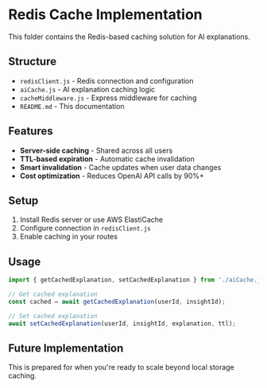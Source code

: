 # Redis Cache Implementation

This folder contains the Redis-based caching solution for AI explanations.

## Structure
- `redisClient.js` - Redis connection and configuration
- `aiCache.js` - AI explanation caching logic
- `cacheMiddleware.js` - Express middleware for caching
- `README.md` - This documentation

## Features
- **Server-side caching** - Shared across all users
- **TTL-based expiration** - Automatic cache invalidation
- **Smart invalidation** - Cache updates when user data changes
- **Cost optimization** - Reduces OpenAI API calls by 90%+

## Setup
1. Install Redis server or use AWS ElastiCache
2. Configure connection in `redisClient.js`
3. Enable caching in your routes

## Usage
```javascript
import { getCachedExplanation, setCachedExplanation } from './aiCache.js';

// Get cached explanation
const cached = await getCachedExplanation(userId, insightId);

// Set cached explanation
await setCachedExplanation(userId, insightId, explanation, ttl);
```

## Future Implementation
This is prepared for when you're ready to scale beyond local storage caching.
